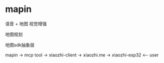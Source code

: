 # mapin

语音 + 地图
视觉增强

地图规划

地图sdk抽象层

mapin -> mcp tool -> xiaozhi-client -> xiaozhi.me -> xiaozhi-esp32 <-- user
